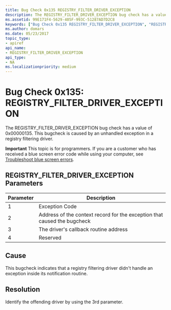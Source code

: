 ```yaml
---
title: Bug Check 0x135 REGISTRY_FILTER_DRIVER_EXCEPTION
description: The REGISTRY_FILTER_DRIVER_EXCEPTION bug check has a value of 0x00000135. This bugcheck is caused by an unhandled exception in a registry filtering driver.
ms.assetid: 99E171F4-5629-405F-993C-51287AD7D2C8
keywords: ["Bug Check 0x135 REGISTRY_FILTER_DRIVER_EXCEPTION", "REGISTRY_FILTER_DRIVER_EXCEPTION"]
ms.author: domars
ms.date: 05/23/2017
topic_type:
- apiref
api_name:
- REGISTRY_FILTER_DRIVER_EXCEPTION
api_type:
- NA
ms.localizationpriority: medium
---
```


# Bug Check 0x135: REGISTRY\_FILTER\_DRIVER\_EXCEPTION


The REGISTRY\_FILTER\_DRIVER\_EXCEPTION bug check has a value of 0x00000135. This bugcheck is caused by an unhandled exception in a registry filtering driver.

**Important** This topic is for programmers. If you are a customer who has received a blue screen error code while using your computer, see [Troubleshoot blue screen errors](https://windows.microsoft.com/windows-10/troubleshoot-blue-screen-errors).

## REGISTRY\_FILTER\_DRIVER\_EXCEPTION Parameters


| Parameter | Description                                                              |
|-----------|--------------------------------------------------------------------------|
| 1         | Exception Code                                                           |
| 2         | Address of the context record for the exception that caused the bugcheck |
| 3         | The driver's callback routine address                                    |
| 4         | Reserved                                                                 |

 

Cause
-----

This bugcheck indicates that a registry filtering driver didn't handle an exception inside its notification routine.

Resolution
----------

Identify the offending driver by using the 3rd parameter.

 

 




